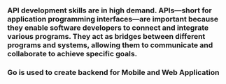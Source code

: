 ### API development skills are in high demand. APIs—short for application programming interfaces—are important because they enable software developers to connect and integrate various programs. They act as bridges between different programs and systems, allowing them to communicate and collaborate to achieve specific goals.


### Go is used to create backend for Mobile and Web Application

### 